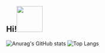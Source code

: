 ## Hi!<img src="https://github.com/saraCorralesss/Resource/blob/master/Images/saludog.gif" width="70">


![Anurag's GitHub stats](https://github-readme-stats.vercel.app/api?username=saraCorraless&bg_color=313233&text_color=e3eaf4&title_color=cd39f9&hide_border=true&locale=es&show_icons=true&icon_color=83b7f7&include_all_commits=false&cache_seconds=1800) 
![Top Langs](https://github-readme-stats.vercel.app/api/top-langs/?username=saraCorraless&layout=compact&bg_color=313233&text_color=e3eaf4&title_color=cd39f9&hide_border=true&locale=es)



